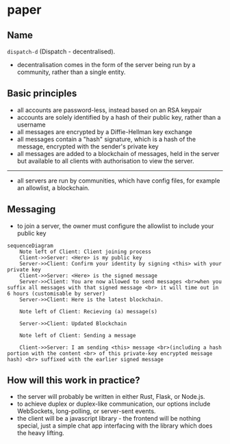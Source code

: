 # paper

## Name

`dispatch-d` (Dispatch - decentralised).

- decentralisation comes in the form of the server being run by a community, rather than a single entity.

## Basic principles
- all accounts are password-less, instead based on an RSA keypair
- accounts are solely identified by a hash of their public key, rather than a username
- all messages are encrypted by a Diffie-Hellman key exchange
- all messages contain a "hash" signature, which is a hash of the message, encrypted with the sender's private key
- all messages are added to a blockchain of messages, held in the server but available to all clients with authorisation to view the server.

---

- all servers are run by communities, which have config files, for example an allowlist, a blockchain. 


## Messaging

- to join a server, the owner must configure the allowlist to include your public key
```mermaid
sequenceDiagram
    Note left of Client: Client joining process
    Client->>Server: <Here> is my public key
    Server->>Client: Confirm your identity by signing <this> with your private key
    Client->>Server: <Here> is the signed message
    Server->>Client: You are now allowed to send messages <br>when you suffix all messages with that signed message <br> it will time out in 6 hours (customisable by server)
    Server->>Client: Here is the latest blockchain.
    
    Note left of Client: Recieving (a) message(s)
     
    Server->>Client: Updated Blockchain

    Note left of Client: Sending a message

    Client->>Server: I am sending <this> message <br>(including a hash portion with the content <br> of this private-key encrypted message hash) <br> suffixed with the earlier signed message
```

## How will this work in practice?
- the server will probably be written in either Rust, Flask, or Node.js.
- to achieve duplex or duplex-like communication, our options include WebSockets, long-polling, or server-sent events.
- the client will be a javascript library - the frontend will be nothing special, just a simple chat app interfacing with the library which does the heavy lifting.